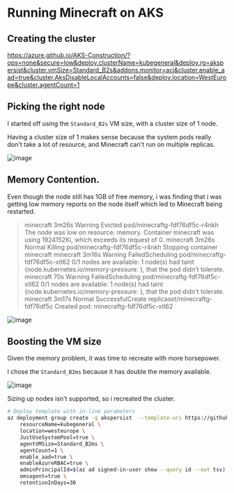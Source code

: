 # Running Minecraft on AKS

## Creating the cluster

https://azure.github.io/AKS-Construction/?ops=none&secure=low&deploy.clusterName=kubegeneral&deploy.rg=akspersist&cluster.vmSize=Standard_B2s&addons.monitor=aci&cluster.enable_aad=true&cluster.AksDisableLocalAccounts=false&deploy.location=WestEurope&cluster.agentCount=1

## Picking the right node

I started off using the `Standard_B2s` VM size, with a cluster size of 1 node.

Having a cluster size of 1 makes sense because the system pods really don't take a lot of resource, and Minecraft can't run on multiple replicas.

![image](https://user-images.githubusercontent.com/17914476/199238554-6e326c80-ab89-4cd7-8240-46e43332ea4b.png)



## Memory Contention.

Even though the node still has 1GB of free memory, i was finding that i was getting low memory reports on the node itself which led to Minecraft being restarted.

> minecraft     3m26s       Warning   Evicted                     pod/minecraftg-fdf76df5c-r4nkh          The node was low on resource: memory. Container minecraft was using 1924152Ki, which exceeds its request of 0.
minecraft     3m26s       Normal    Killing                     pod/minecraftg-fdf76df5c-r4nkh          Stopping container minecraft
minecraft     3m16s       Warning   FailedScheduling            pod/minecraftg-fdf76df5c-xtl62          0/1 nodes are available: 1 node(s) had taint {node.kubernetes.io/memory-pressure: }, that the pod didn't tolerate.
minecraft     70s         Warning   FailedScheduling            pod/minecraftg-fdf76df5c-xtl62          0/1 nodes are available: 1 node(s) had taint {node.kubernetes.io/memory-pressure: }, that the pod didn't tolerate.
minecraft     3m17s       Normal    SuccessfulCreate            replicaset/minecraftg-fdf76df5c         Created pod: minecraftg-fdf76df5c-xtl62

![image](https://user-images.githubusercontent.com/17914476/199239005-49284bf8-0e70-4a55-8408-a225ff8a20ed.png)


## Boosting the VM size

Given the memory problem, it was time to recreate with more horsepower.

I chose the `Standard_B2ms` because it has double the memory available.

![image](https://user-images.githubusercontent.com/17914476/199243722-ae19668b-e819-4bf3-be12-7bb6f337e2f5.png)

Sizing up nodes isn't supported, so i recreated the cluster.

```bash
# Deploy template with in-line parameters
az deployment group create -g akspersist  --template-uri https://github.com/Azure/AKS-Construction/releases/download/0.9.2/main.json --parameters \
	resourceName=kubegeneral \
	location=westeurope \
	JustUseSystemPool=true \
	agentVMSize=Standard_B2ms \
	agentCount=1 \
	enable_aad=true \
	enableAzureRBAC=true \
	adminPrincipalId=$(az ad signed-in-user show --query id --out tsv) \
	omsagent=true \
	retentionInDays=30
```
